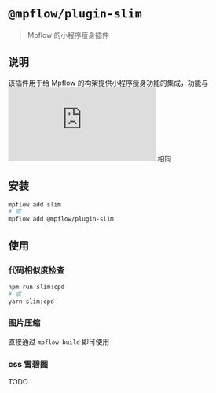 # `@mpflow/plugin-slim`

> Mpflow 的小程序瘦身插件

## 说明

该插件用于给 Mpflow 的构架提供小程序瘦身功能的集成，功能与 ![瘦身工具](https://developers.weixin.qq.com/miniprogram/dev/extended/utils/miniprogram-slim.html) 相同

## 安装

```bash
mpflow add slim
# 或
mpflow add @mpflow/plugin-slim
```

## 使用

### 代码相似度检查

```bash
npm run slim:cpd
# 或
yarn slim:cpd
```

### 图片压缩

直接通过 `mpflow build` 即可使用

### css 雪碧图

TODO
